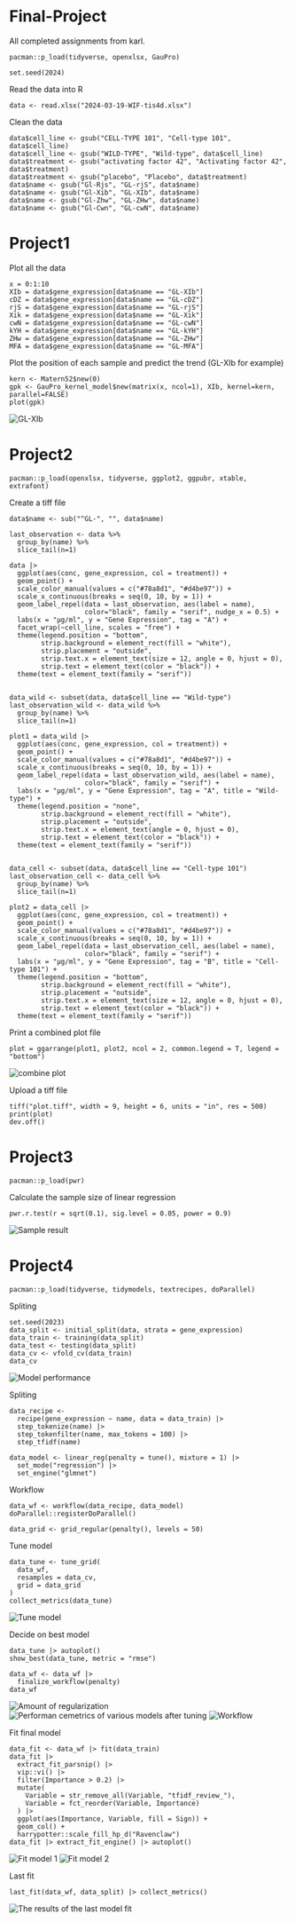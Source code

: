 # Final-Project
All completed assignments from karl.

```{r}
pacman::p_load(tidyverse, openxlsx, GauPro)

set.seed(2024)
```

Read the data into R
```{r}
data <- read.xlsx("2024-03-19-WIF-tis4d.xlsx")
```

Clean the data
```{r}
data$cell_line <- gsub("CELL-TYPE 101", "Cell-type 101", data$cell_line)
data$cell_line <- gsub("WILD-TYPE", "Wild-type", data$cell_line)
data$treatment <- gsub("activating factor 42", "Activating factor 42", data$treatment)
data$treatment <- gsub("placebo", "Placebo", data$treatment)
data$name <- gsub("Gl-Rjs", "GL-rjS", data$name)
data$name <- gsub("Gl-Xib", "GL-XIb", data$name)
data$name <- gsub("Gl-Zhw", "GL-ZHw", data$name)
data$name <- gsub("Gl-Cwn", "GL-cwN", data$name)
```

# Project1
Plot all the data
```{r}
x = 0:1:10
XIb = data$gene_expression[data$name == "GL-XIb"]
cDZ = data$gene_expression[data$name == "GL-cDZ"]
rjS = data$gene_expression[data$name == "GL-rjS"]
Xik = data$gene_expression[data$name == "GL-Xik"]
cwN = data$gene_expression[data$name == "GL-cwN"]
kYH = data$gene_expression[data$name == "GL-kYH"]
ZHw = data$gene_expression[data$name == "GL-ZHw"]
MFA = data$gene_expression[data$name == "GL-MFA"]
```


Plot the position of each sample and predict the trend (GL-XIb for example)
```{r}
kern <- Matern52$new(0)
gpk <- GauPro_kernel_model$new(matrix(x, ncol=1), XIb, kernel=kern, parallel=FALSE)
plot(gpk)
```
![GL-XIb](https://github.com/fzfzfzfzfs/Final-Project/assets/168513907/84ad75a3-6bc9-4b31-909b-b187ec47f637)

# Project2
```{r}
pacman::p_load(openxlsx, tidyverse, ggplot2, ggpubr, xtable, extrafont)
```

Create a tiff file
```{r}
data$name <- sub("^GL-", "", data$name)

last_observation <- data %>%
  group_by(name) %>%
  slice_tail(n=1)

data |> 
  ggplot(aes(conc, gene_expression, col = treatment)) + 
  geom_point() +
  scale_color_manual(values = c("#78a8d1", "#d4be97")) +
  scale_x_continuous(breaks = seq(0, 10, by = 1)) +
  geom_label_repel(data = last_observation, aes(label = name), 
                   color="black", family = "serif", nudge_x = 0.5) +
  labs(x = "μg/ml", y = "Gene Expression", tag = "A") +
  facet_wrap(~cell_line, scales = "free") +
  theme(legend.position = "bottom",
        strip.background = element_rect(fill = "white"), 
        strip.placement = "outside",
        strip.text.x = element_text(size = 12, angle = 0, hjust = 0),
        strip.text = element_text(color = "black")) +
  theme(text = element_text(family = "serif")) 


data_wild <- subset(data, data$cell_line == "Wild-type")
last_observation_wild <- data_wild %>%
  group_by(name) %>%
  slice_tail(n=1)

plot1 = data_wild |> 
  ggplot(aes(conc, gene_expression, col = treatment)) + 
  geom_point() +
  scale_color_manual(values = c("#78a8d1", "#d4be97")) +
  scale_x_continuous(breaks = seq(0, 10, by = 1)) +
  geom_label_repel(data = last_observation_wild, aes(label = name), 
                   color="black", family = "serif") +
  labs(x = "μg/ml", y = "Gene Expression", tag = "A", title = "Wild-type") +
  theme(legend.position = "none",
        strip.background = element_rect(fill = "white"), 
        strip.placement = "outside",
        strip.text.x = element_text(angle = 0, hjust = 0),
        strip.text = element_text(color = "black")) +
  theme(text = element_text(family = "serif")) 


data_cell <- subset(data, data$cell_line == "Cell-type 101")
last_observation_cell <- data_cell %>%
  group_by(name) %>%
  slice_tail(n=1)

plot2 = data_cell |> 
  ggplot(aes(conc, gene_expression, col = treatment)) + 
  geom_point() +
  scale_color_manual(values = c("#78a8d1", "#d4be97")) +
  scale_x_continuous(breaks = seq(0, 10, by = 1)) +
  geom_label_repel(data = last_observation_cell, aes(label = name), 
                   color="black", family = "serif") +
  labs(x = "μg/ml", y = "Gene Expression", tag = "B", title = "Cell-type 101") +
  theme(legend.position = "bottom",
        strip.background = element_rect(fill = "white"), 
        strip.placement = "outside",
        strip.text.x = element_text(size = 12, angle = 0, hjust = 0),
        strip.text = element_text(color = "black")) +
  theme(text = element_text(family = "serif")) 
```

Print a combined plot file
```{r}
plot = ggarrange(plot1, plot2, ncol = 2, common.legend = T, legend = "bottom")
```
![combine plot](https://github.com/fzfzfzfzfs/Final-Project/assets/168513907/723f5bd6-8d53-4834-bcec-a6c6666f1f7b)


Upload a tiff file
```{r}
tiff("plot.tiff", width = 9, height = 6, units = "in", res = 500)
print(plot)
dev.off()
```

# Project3
```{r}
pacman::p_load(pwr)
```

Calculate the sample size of linear regression
```{r}
pwr.r.test(r = sqrt(0.1), sig.level = 0.05, power = 0.9)
```
![Sample result](https://github.com/fzfzfzfzfs/Final-Project/assets/168513907/74945cf8-b87a-4293-bebe-d3d9468dd839)



# Project4
```{r}
pacman::p_load(tidyverse, tidymodels, textrecipes, doParallel)
```

Spliting
```{r}
set.seed(2023)
data_split <- initial_split(data, strata = gene_expression)
data_train <- training(data_split)
data_test <- testing(data_split)
data_cv <- vfold_cv(data_train)
data_cv
```
![Model performance](https://github.com/fzfzfzfzfs/Final-Project/assets/168513907/fda45ffe-5fa9-4629-ade2-b2df0c361d33)


Spliting
```{r}
data_recipe <- 
  recipe(gene_expression ~ name, data = data_train) |>
  step_tokenize(name) |>
  step_tokenfilter(name, max_tokens = 100) |>
  step_tfidf(name)

data_model <- linear_reg(penalty = tune(), mixture = 1) |> 
  set_mode("regression") |> 
  set_engine("glmnet")
```


Workflow
```{r}
data_wf <- workflow(data_recipe, data_model)
doParallel::registerDoParallel()

data_grid <- grid_regular(penalty(), levels = 50)
```


Tune model
```{r}
data_tune <- tune_grid(
  data_wf, 
  resamples = data_cv, 
  grid = data_grid
)
collect_metrics(data_tune)
```
![Tune model](https://github.com/fzfzfzfzfs/Final-Project/assets/168513907/f3f5e1e6-c191-419d-b2e0-d96fb97c8f5c)

Decide on best model
```{r}
data_tune |> autoplot()
show_best(data_tune, metric = "rmse")

data_wf <- data_wf |> 
  finalize_workflow(penalty)
data_wf
```
![Amount of regularization](https://github.com/fzfzfzfzfs/Final-Project/assets/168513907/80c2e74f-0ad5-42e0-93b9-5017e2f09d9d)
![Performan cemetrics of various models after tuning](https://github.com/fzfzfzfzfs/Final-Project/assets/168513907/fbbdf63f-ceae-41ed-87d6-5797115c1308)
![Workflow](https://github.com/fzfzfzfzfs/Final-Project/assets/168513907/d717da69-a178-48ca-9188-8edaeec41533)


Fit final model
```{r}
data_fit <- data_wf |> fit(data_train)
data_fit |> 
  extract_fit_parsnip() |> 
  vip::vi() |>
  filter(Importance > 0.2) |> 
  mutate(
    Variable = str_remove_all(Variable, "tfidf_review_"), 
    Variable = fct_reorder(Variable, Importance)
  ) |> 
  ggplot(aes(Importance, Variable, fill = Sign)) + 
  geom_col() + 
  harrypotter::scale_fill_hp_d("Ravenclaw")
data_fit |> extract_fit_engine() |> autoplot()
```
![Fit model 1](https://github.com/fzfzfzfzfs/Final-Project/assets/168513907/5e16cec0-db2b-4731-84ea-41d40faebc04)
![Fit model 2](https://github.com/fzfzfzfzfs/Final-Project/assets/168513907/921ca182-9376-47cd-92bb-796a4c3c2128)



Last fit
```{r}
last_fit(data_wf, data_split) |> collect_metrics()
```
![The results of the last model fit](https://github.com/fzfzfzfzfs/Final-Project/assets/168513907/c7534069-fca0-4b67-9a22-a550782248ba)


















